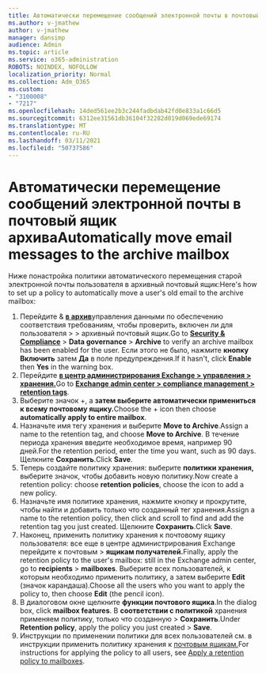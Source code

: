 ```yaml
---
title: Автоматически перемещение сообщений электронной почты в почтовый ящик архива
ms.author: v-jmathew
author: v-jmathew
manager: dansimp
audience: Admin
ms.topic: article
ms.service: o365-administration
ROBOTS: NOINDEX, NOFOLLOW
localization_priority: Normal
ms.collection: Adm_O365
ms.custom:
- "3100008"
- "7217"
ms.openlocfilehash: 14ded561ee2b3c244fadbdab42fd0e833a1c66d5
ms.sourcegitcommit: 6312ee31561db36104f32282d019d069ede69174
ms.translationtype: MT
ms.contentlocale: ru-RU
ms.lasthandoff: 03/11/2021
ms.locfileid: "50737586"
---
```

# <a name="automatically-move-email-messages-to-the-archive-mailbox"></a><span data-ttu-id="c01a3-102">Автоматически перемещение сообщений электронной почты в почтовый ящик архива</span><span class="sxs-lookup"><span data-stu-id="c01a3-102">Automatically move email messages to the archive mailbox</span></span>

<span data-ttu-id="c01a3-103">Ниже понастройка политики автоматического перемещения старой электронной почты пользователя в архивный почтовый ящик:</span><span class="sxs-lookup"><span data-stu-id="c01a3-103">Here's how to set up a policy to automatically move a user's old email to the archive mailbox:</span></span>

1. <span data-ttu-id="c01a3-104">Перейдите & [**в архив**](https://go.microsoft.com/fwlink/p/?linkid=2077143)управления данными по обеспечению соответствия требованиям, чтобы проверить, включен ли для пользователя  >    >   архивный почтовый ящик.</span><span class="sxs-lookup"><span data-stu-id="c01a3-104">Go to [**Security & Compliance**](https://go.microsoft.com/fwlink/p/?linkid=2077143) > **Data governance** > **Archive** to verify an archive mailbox has been enabled for the user.</span></span> <span data-ttu-id="c01a3-105">Если этого не было, нажмите **кнопку Включить** затем **Да** в поле предупреждения.</span><span class="sxs-lookup"><span data-stu-id="c01a3-105">If it hasn't, click **Enable** then **Yes** in the warning box.</span></span>
2. <span data-ttu-id="c01a3-106">Перейдите [**в центр администрирования Exchange > управления > хранения.**](https://go.microsoft.com/fwlink/?linkid=2059104)</span><span class="sxs-lookup"><span data-stu-id="c01a3-106">Go to [**Exchange admin center > compliance management > retention tags**](https://go.microsoft.com/fwlink/?linkid=2059104).</span></span>
3. <span data-ttu-id="c01a3-107">Выберите значок +, а **затем выберите автоматически примениться к всему почтовому ящику.**</span><span class="sxs-lookup"><span data-stu-id="c01a3-107">Choose the + icon then choose **automatically apply to entire mailbox**.</span></span>
4. <span data-ttu-id="c01a3-108">Назначьте имя тегу хранения и выберите **Move to Archive**.</span><span class="sxs-lookup"><span data-stu-id="c01a3-108">Assign a name to the retention tag, and choose **Move to Archive**.</span></span> <span data-ttu-id="c01a3-109">В течение периода хранения введите необходимое время, например 90 дней.</span><span class="sxs-lookup"><span data-stu-id="c01a3-109">For the retention period, enter the time you want, such as 90 days.</span></span> <span data-ttu-id="c01a3-110">Щелкните **Сохранить**.</span><span class="sxs-lookup"><span data-stu-id="c01a3-110">Click **Save**.</span></span>
5. <span data-ttu-id="c01a3-111">Теперь создайте политику хранения: выберите **политики хранения,** выберите значок, чтобы добавить новую политику.</span><span class="sxs-lookup"><span data-stu-id="c01a3-111">Now create a retention policy: choose **retention policies**, choose the icon to add a new policy.</span></span>
6. <span data-ttu-id="c01a3-112">Назначьте имя политике хранения, нажмите кнопку и прокрутите, чтобы найти и добавить только что созданный тег хранения.</span><span class="sxs-lookup"><span data-stu-id="c01a3-112">Assign a name to the retention policy, then click and scroll to find and add the retention tag you just created.</span></span> <span data-ttu-id="c01a3-113">Щелкните **Сохранить**.</span><span class="sxs-lookup"><span data-stu-id="c01a3-113">Click **Save**.</span></span>
7. <span data-ttu-id="c01a3-114">Наконец, применить политику хранения к почтовому ящику пользователя: все еще в центре администрирования Exchange перейдите к почтовым  >  **ящикам получателей.**</span><span class="sxs-lookup"><span data-stu-id="c01a3-114">Finally, apply the retention policy to the user's mailbox: still in the Exchange admin center, go to **recipients** > **mailboxes**.</span></span> <span data-ttu-id="c01a3-115">Выберите всех пользователей, к которым необходимо применить политику, а затем выберите **Edit** (значок карандаша).</span><span class="sxs-lookup"><span data-stu-id="c01a3-115">Choose all the users who you want to apply the policy to, then choose **Edit** (the pencil icon).</span></span>
8. <span data-ttu-id="c01a3-116">В диалоговом окне щелкните **функции почтового ящика**.</span><span class="sxs-lookup"><span data-stu-id="c01a3-116">In the dialog box, click **mailbox features**.</span></span> <span data-ttu-id="c01a3-117">В **соответствии с политикой** хранения применяем политику, только что созданную > **Сохранить**.</span><span class="sxs-lookup"><span data-stu-id="c01a3-117">Under **Retention policy**, apply the policy you just created > **Save**.</span></span>
9. <span data-ttu-id="c01a3-118">Инструкции по применении политики для всех пользователей см. в инструкции применить политику хранения к [почтовым ящикам.](https://docs.microsoft.com/exchange/security-and-compliance/messaging-records-management/apply-retention-policy)</span><span class="sxs-lookup"><span data-stu-id="c01a3-118">For instructions for applying the policy to all users, see [Apply a retention policy to mailboxes](https://docs.microsoft.com/exchange/security-and-compliance/messaging-records-management/apply-retention-policy).</span></span>
